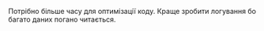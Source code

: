 Потрібно більше часу для оптимізації коду.
Краще зробити логування бо багато даних погано читається.